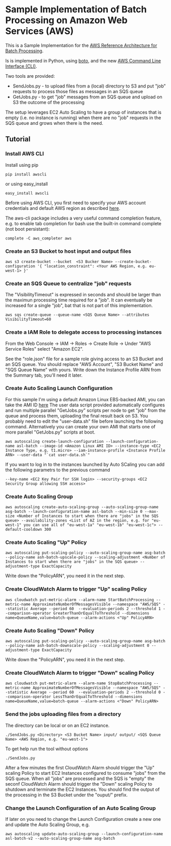 # Sample Implementation of Batch Processing on Amazon Web Services (AWS)

This is a Sample Implementation for the [AWS Reference Architecture for Batch Processing](http://aws.amazon.com/architecture/).

Is is implemented in Python, using [boto](http://aws.amazon.com/sdkforpython/), and the new [AWS Command Line Interface (CLI)](http://aws.amazon.com/cli/).

Two tools are provided:
* SendJobs.py - to upload files from a (local) directory to S3 and put "job" requests to process those files as messages in an SQS queue
* GetJobs.py - to get "job" messages from an SQS queue and upload on S3 the outcome of the processing

The setup leverages EC2 Auto Scaling to have a group of instances that is empty (i.e. no instance is running) when there are no "job" requests in the SQS queue and grows when there is the need.

## Tutorial

### Install AWS CLI

Install using pip

    pip install awscli

or using easy_install

    easy_install awscli

Before using AWS CLI, you first need to specify your AWS account credentials and default AWS region as described [here](http://docs.aws.amazon.com/cli/latest/userguide/cli-chap-getting-started.html).

The aws-cli package includes a very useful command completion feature, e.g. to enable tab completion for bash use the built-in command complete (not boot persistant):

    complete -C aws_completer aws

### Create an S3 Bucket to host input and output files

    aws s3 create-bucket --bucket  <S3 Bucker Name> --create-bucket-configuration '{ "location_constraint": <Your AWS Region, e.g. eu-west-1> }'

### Create an SQS Queue to centralize "job" requests

The "VisibilityTimeout" is expressed in seconds and should be larger than the maximun processing time required for a "job". It can eventually be increased for a single "job", bat that is not part of this implementation.

    aws sqs create-queue --queue-name <SQS Queue Name> --attributes VisibilityTimeout=60

### Create a IAM Role to delegate access to processing instances

From the Web Console -> IAM -> Roles -> Create Role -> Under "AWS Service Roles" select "Amazon EC2".

See the "role.json" file for a sample role giving access to an S3 Bucket and an SQS queue.
You should replace "AWS Account", "S3 Bucket Name" and "SQS Queue Name" with yours.
Write down the Instance Profile ARN from the Summary tab, you'll need it later.

### Create Auto Scaling Launch Configuration

For this sample I'm using a default Amazon Linux EBS-backed AMI, you can take the AMI ID [here](http://aws.amazon.com/amazon-linux-ami)
The user data script provided automatically configures and run multiple parallel "GetJobs.py" scripts per node to get "job" from the queue and process them, uploading the final result back on S3. You probably need to edit the "user-data.sh" file before launching the following command.
Alternatively you can create your own AMI that starts one of more parallel "GetJobs.py" scripts at boot.

    aws autoscaling create-launch-configuration --launch-configuration-name asl-batch --image-id <Amazon Linux AMI ID> --instance-type <EC2 Instance Type, e.g. t1.micro> --iam-instance-profile <Instance Profile ARN> --user-data "`cat user-data.sh`"

If you want to log in to the instances launched by Auto SCaling you can add the following parametrs to the previous command

    --key-name <EC2 Key Pair for SSH login> --security-groups <EC2 Security Group allowing SSH access>

### Create Auto Scaling Group

    aws autoscaling create-auto-scaling-group --auto-scaling-group-name asg-batch --launch-configuration-name asl-batch --min-size 0 --max-size <Number of Instances to start when there are "jobs" in the SQS queue> --availability-zones <List of AZ in the region, e.g. for "eu-west-1" you can use all of "eu-west-1a" "eu-west-1b" "eu-west-1c"> --default-cooldown 300

### Create Auto Scaling "Up" Policy

    aws autoscaling put-scaling-policy --auto-scaling-group-name asg-batch --policy-name ash-batch-upscale-policy --scaling-adjustment <Number of Instances to start when there are "jobs" in the SQS queue> --adjustment-type ExactCapacity

Write down the "PolicyARN", you need it in the next step.

### Create CloudWatch Alarm to trigger "Up" scaling Policy

    aws cloudwatch put-metric-alarm --alarm-name StartBatchProcessing --metric-name ApproximateNumberOfMessagesVisible --namespace "AWS/SQS" --statistic Average --period 60  --evaluation-periods 2 --threshold 1 --comparison-operator GreaterThanOrEqualToThreshold --dimensions name=QueueName,value=batch-queue --alarm-actions <"Up" PolicyARN>

### Create Auto Scaling "Down" Policy

    aws autoscaling put-scaling-policy --auto-scaling-group-name asg-batch --policy-name ash-batch-downscale-policy --scaling-adjustment 0 --adjustment-type ExactCapacity

Write down the "PolicyARN", you need it in the next step.

### Create CloudWatch Alarm to trigger "Down" scaling Policy

    aws cloudwatch put-metric-alarm --alarm-name StopBatchProcessing --metric-name ApproximateNumberOfMessagesVisible --namespace "AWS/SQS" --statistic Average --period 60  --evaluation-periods 2 --threshold 0 --comparison-operator LessThanOrEqualToThreshold --dimensions name=QueueName,value=batch-queue --alarm-actions <"Down" PolicyARN>

### Send the jobs uploading files from a directory

The directory can be local or on an EC2 instance.

    ./SendJobs.py <Directory> <S3 Bucket Name> input/ output/ <SQS Queue Name> <AWS Region, e.g. "eu-west-1">

To get help run the tool without options

    ./SendJobs.py

After a few minutes the first CloudWatch Alarm should trigger the "Up" scaling Policy to start EC2 Instances configured to consume "jobs" from the SQS queue.
When all "jobs" are processed and the SQS is "empty" the seconf CloudWatch Alarm should trigger the "Down" scaling Policy to shutdown and terminate the EC2 Instances.
You should find the output of the processing in the S3 Bucket under the "ouput/" prefix.

### Change the Launch Configuration of an Auto Scaling Group

If later on you need to change the Launch Configuration create a new one and update the Auto Scaling Group, e.g.

    aws autoscaling update-auto-scaling-group --launch-configuration-name asl-batch-v2 --auto-scaling-group-name asg-batch
